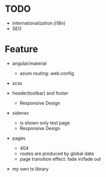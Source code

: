
# TODO

- Internationalization (i18n)
- SEO

# Feature

- angular/material
  - azure routing: web.config
- scss

- header(toolbar) and footer
  - Responsive Design
- sidenav
  - is shown only test page
  - Responsive Design
- pages
  - 404
  - routes are produced by global data
  - page transition effect: fade in/fade out

- my own ts library
